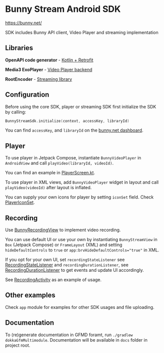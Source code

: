 # Bunny Stream Android SDK

https://bunny.net/

SDK includes Bunny API client, Video Player and streaming implementation

## Libraries

**OpenAPI code generator** - [Kotlin + Retrofit](https://openapi-generator.tech/docs/generators/kotlin/)

**Media3 ExoPlayer** - [Video Player backend](https://developer.android.com/guide/topics/media/exoplayer/)

**RootEncoder** - [Streaming library](https://github.com/pedroSG94/RootEncoder)

## Configuration

Before using the core SDK, player or streaming SDK first initialize the SDK by calling:

```kotlin
BunnyStreamSdk.initialize(context, accessKey, libraryId)
```
You can find `accessKey`, and `libraryId` on the [bunny.net dashboard](dash.bunny.net).

## Player

To use player in Jetpack Compose, instantiate `BunnyVideoPlayer` in `AndroidView` and call `playVideo(libraryId, videoId)`.

You can find an example in [PlayerScreen.kt](app/src/main/java/net/bunnystream/android/player/PlayerScreen.kt).

To use player in XML views, add `BunnyVideoPlayer` widget in layout and call `playVideo(videoId)` after layout is inflated.

You can supply your own icons for player by setting `iconSet` field. Check [PlayerIconSet](player/src/main/java/net/bunnystream/player/model/PlayerIconSet.kt).

## Recording

Use [BunnyRecordingView](recording/src/main/java/net/bunnystream/recording/BunnyRecordingView.kt) to implement video recording. 

You can use default UI or use your own by instantiating `BunnyStreamView` in `Box` (Jetpack Compose) or `FrameLayout` (XML) and setting `hideDefaultControls` to `true` or `app:brvHideDefaultControls="true"` in XML.

If you opt for your own UI, set `recordingStateListener` see [RecordingStateListener](recording/src/main/java/net/bunnystream/recording/RecordingStateListener.kt) and `recordingDurationListener`, see [RecordingDurationListener](recording/src/main/java/net/bunnystream/recording/RecordingDurationListener.kt) to get events and update UI accordingly.

See [RecordingActivity](app/src/main/java/net/bunnystream/android/ui/recording/RecordingActivity.kt) as an example of usage.

## Other examples

Check `app` module for examples for other SDK usages and file uploading.

## Documentation

To (re)generate documentation in GFMD foramt, run `./gradlew dokkaGfmMultimodule`. Documentation will be available in `docs` folder in project root.
 
